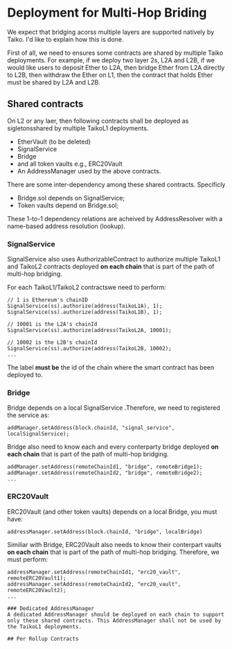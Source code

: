 # Deployment for Multi-Hop Briding

We expect that bridging acorss multiple layers are supported natively by Taiko. I'd like to explain how this is done.

First of all, we need to ensures some contracts are shared by multiple Taiko deployments. For example, if we deploy two layer 2s, L2A and L2B, if we would like users to deposit Ether to L2A, then bridge Ether from L2A directly to L2B, then withdraw the Ether on L1, then the contract that holds Ether must be shared by L2A and L2B.

## Shared contracts

On L2 or any laer, then following contracts shall be deployed as sigletonsshared by multiple TaikoL1 deployments.

- EtherVault (to be deleted)
- SignalService
- Bridge
- and all token vaults e.g., ERC20Vault
- An AddressManager used by the above contracts.

There are some inter-dependency among these shared contracts. Specificly

- Bridge.sol depends on SignalService;
- Token vaults depend on Bridge.sol;

These 1-to-1 dependency relations are acheived by AddressResolver with a name-based address resolution (lookup).

### SignalService

SignalService also uses AuthorizableContract to authorize multiple TaikoL1 and TaikoL2 contracts deployed **on each chain** that is part of the path of multi-hop bridging.

For each TaikoL1/TaikoL2 contractswe need to perform:

```solidity
// 1 is Ethereum's chainID
SignalService(ss).authorize(address(TaikoL1A), 1);
SignalService(ss).authorize(address(TaikoL1B), 1);

// 10001 is the L2A's chainId
SignalService(ss).authorize(address(TaikoL2A, 10001);

// 10002 is the L2B's chainId
SignalService(ss).authorize(address(TaikoL2B, 10002);
...
```

The label **must be** the id of the chain where the smart contract has been deployed to.

### Bridge

Bridge depends on a local SignalService .Therefore, we need to registered the service as:

```solidity
addManager.setAddress(block.chainId, "signal_service", localSignalService);
```

Bridge also need to know each and every conterparty bridge deployed **on each chain** that is part of the path of multi-hop bridging.

```solidity
addManager.setAddress(remoteChainId1, "bridge", remoteBridge1);
addManager.setAddress(remoteChainId2, "bridge", remoteBridge2);
...
```

### ERC20Vault

ERC20Vault (and other token vaults) depends on a local Bridge, you must have:

```solidity
addressManager.setAddress(block.chainId, "bridge", localBridge)
```

Similiar with Bridge, ERC20Vault also needs to know their conterpart vaults **on each chain** that is part of the path of multi-hop bridging. Therefore, we must perform:

```solidity
addressManager.setAddress(remoteChainId1, "erc20_vault", remoteERC20Vault1);
addressManager.setAddress(remoteChainId2, "erc20_vault", remoteERC20Vault2);
...

### Dedicated AddressManager
A dedicated AddressManager should be deployed on each chain to support only these shared contracts. This AddressManager shall not be used by the TaikoL1 deployments.

## Per Rollup Contracts

```
